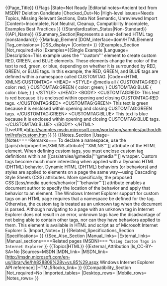 {{Page_Title}}
{{Flags
|State=Not Ready
|Editorial notes=Ancient text from MSDN?
Deletion Candidate
|Checked_Out=No
|High-level issues=Needs Topics, Missing Relevant Sections, Data Not Semantic, Unreviewed Import
|Content=Incomplete, Not Neutral, Cleanup, Compatibility Incomplete, Examples Best Practices
}}
{{Standardization_Status|Non-Standard}}
{{API_Name}}
{{Summary_Section|Represents a user-defined HTML tag (nonstandard)}}
{{Markup_Element
|DOM_interface=dom/HTMLElement
|Tag_omissions=
|CSS_display=
|Content=
}}
{{Examples_Section
|Not_required=No
|Examples={{Single Example
|Language=
|Description=This example uses the '''custom''' element to create custom RED, GREEN, and BLUE elements. These elements change the color of the text to red, green, or blue, depending on whether it is surrounded by RED, GREEN, or BLUE tags. In this example, the RED, GREEN, and BLUE tags are defined within a namespace called CUSTOMTAG.
|Code=&lt;HTML XMLNS:CUSTOMTAG&gt;
&lt;HEAD&gt;
&lt;STYLE&gt;
@media all {
    CUSTOMTAG\:RED { color: red; }
    CUSTOMTAG\:GREEN { color: green; }
    CUSTOMTAG\:BLUE { color: blue; }
}
&lt;/STYLE&gt;
&lt;/HEAD&gt;
&lt;BODY&gt;
&lt;CUSTOMTAG:RED&gt;
This text is red because it is enclosed within opening
and closing CUSTOMTAG:RED tags.
&lt;/CUSTOMTAG:RED&gt;
&lt;CUSTOMTAG:GREEN&gt;
This text is green because it is enclosed within opening
and closing CUSTOMTAG:GREEN tags.
&lt;/CUSTOMTAG:GREEN&gt;
&lt;CUSTOMTAG:BLUE&gt;
This text is blue because it is enclosed within opening
and closing CUSTOMTAG:BLUE tags.
&lt;/CUSTOMTAG:BLUE&gt;
&lt;/BODY&gt;
&lt;/HTML&gt;
|LiveURL=http://samples.msdn.microsoft.com/workshop/samples/author/dhtml/refs/custom.htm
}}
}}
{{Notes_Section
|Usage=
|Notes====Remarks===
To declare a namespace, use the [[apis/xhr/properties/XMLNS attribute|'''XMLNS''']] attribute of the HTML element.
When defining custom tags, you must enclose custom tag definitions within an [[css/atrules/@media|'''@media''']] wrapper.
Custom tags become much more interesting when applied with a Dynamic HTML (DHTML) behavior. Dynamic HTML (DHTML) behaviors (or behaviors) and styles are applied to elements on a page the same way—using Cascading Style Sheets (CSS) attributes. More specifically, the proposed CSS [[css/media queries/behavior|'''behavior''']] attribute enables a document author to specify the location of the behavior and apply that behavior to an element.
The Windows Internet Explorer support for custom tags on an HTML page requires that a namespace be defined for the tag. Otherwise, the custom tag is treated as an unknown tag when the document is parsed. Although navigating to a page with an unknown tag in Internet Explorer does not result in an error, unknown tags have the disadvantage of not being able to contain other tags, nor can they have behaviors applied to them.
This element is available in HTML and script as of Microsoft Internet Explorer 5.
|Import_Notes=
}}
{{Related_Specifications_Section
|Specifications=
}}
{{See_Also_Section
|Manual_links=
|External_links=
|Manual_sections====Related pages (MSDN)===
*<code>Using Custom Tags in Internet Explorer</code>
}}
{{Topics|HTML}}
{{External_Attribution
|Is_CC-BY-SA=No
|Sources=MSDN
|MDN_link=
|MSDN_link=[http://msdn.microsoft.com/en-us/library/ie/hh828809%28v=vs.85%29.aspx Windows Internet Explorer API reference]
|HTML5Rocks_link=
}}
{{Compatibility_Section
|Not_required=No
|Imported_tables=
|Desktop_rows=
|Mobile_rows=
|Notes_rows=
}}